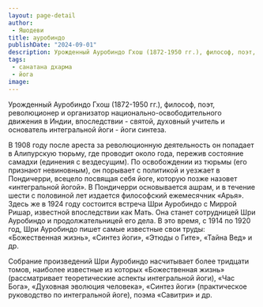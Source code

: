 ```yaml
---
layout: page-detail
author:
 - Яшодеви
title: ауробиндо
publishDate: "2024-09-01"
description: Урожденный Ауробиндо Гхош (1872-1950 гг.), философ, поэт, революционер и организатор национально-освободительного движения в Индии, впоследствии - святой, духовный учитель и основатель интегральной йоги - йоги синтеза.
tags:
 - санатана дхарма
 - йога
image: 
---
```


Урожденный Ауробиндо Гхош (1872-1950 гг.), философ, поэт, революционер и организатор национально-освободительного движения в Индии, впоследствии - святой, духовный учитель и основатель интегральной йоги - йоги синтеза.


В 1908 году после ареста за революционную деятельность он попадает в Алипурскую тюрьму, где проводит около года, пережив состояние самадхи (единения с вездесущим). По освобождении из тюрьмы (его признают невиновным), он порывает с политикой и уезжает в Пондичерри, всецело посвящая себя йоге, которую позже назовет «интегральной йогой». В Пондичерри основывается ашрам, и в течение шести с половиной лет издается философский ежемесячник «Арья». Здесь же в 1924 году состоится встреча Шри Ауробиндо с Миррой Ришар, известной впоследствии как Мать. Она станет сотрудницей Шри Ауробиндо и продолжательницей его дела. В это время, с 1914 по 1920 год, Шри Ауробиндо пишет самые известные свои труды: «Божественная жизнь», «Синтез йоги», «Этюды о Гите», «Тайна Вед» и др.


Собрание произведений Шри Ауробиндо насчитывает более тридцати томов, наиболее известные из которых «Божественная жизнь» (рассматривает теоретические аспекты интегральной йоги), «Час Бога», «Духовная эволюция человека», «Синтез йоги» (практическое руководство по интегральной йоге), поэма «Савитри» и др.


